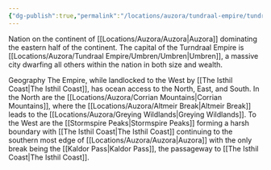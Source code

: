 ```yaml
---
{"dg-publish":true,"permalink":"/locations/auzora/tundraal-empire/tundraal-empire/"}
---
```



Nation on the continent of [[Locations/Auzora/Auzora\|Auzora]] dominating the eastern half of the continent. The capital of the Turndraal Empire is [[Locations/Auzora/Tundraal Empire/Umbren/Umbren\|Umbren]], a massive city dwarfing all others within the nation in both size and wealth. 

Geography 
The Empire, while landlocked to the West by [[The Isthil Coast\|The Isthil Coast]], has ocean access to the North, East, and South. In the North are the [[Locations/Auzora/Corrian Mountains\|Corrian Mountains]], where the [[Locations/Auzora/Altmeir Break\|Altmeir Break]] leads to the [[Locations/Auzora/Greying Wildlands\|Greying Wildlands]]. To the West are the [[Stormspire Peaks\|Stormspire Peaks]] forming a harsh boundary with [[The Isthil Coast\|The Isthil Coast]] continuing to the southern most edge of [[Locations/Auzora/Auzora\|Auzora]] with the only break being the [[Kaldor Pass\|Kaldor Pass]], the passageway to [[The Isthil Coast\|The Isthil Coast]].